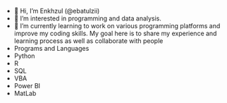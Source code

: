 - 👋 Hi, I’m Enkhzul (@ebatulzii)
- 👀 I’m interested in programming and data analysis.
- 🌱 I’m currently learning to work on various programming platforms and improve my coding skills. My goal here is to share my experience and learning process as well as collaborate with people
- Programs and Languages
- Python
- R
- SQL
- VBA
- Power BI
- MatLab
